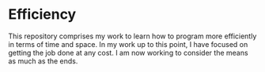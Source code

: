 # Efficiency

This repository comprises my work to learn how to program more efficiently in terms of time and space. In my work up to this point, I have focused on getting the job done at any cost. I am now working to consider the means as much as the ends.
